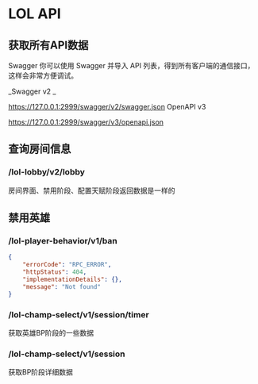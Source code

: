 # LOL API

## 获取所有API数据
Swagger
你可以使用 Swagger 并导入 API 列表，得到所有客户端的通信接口，这样会非常方便调试。

_Swagger v2 _

https://127.0.0.1:2999/swagger/v2/swagger.json
OpenAPI v3

https://127.0.0.1:2999/swagger/v3/openapi.json

## 查询房间信息
### /lol-lobby/v2/lobby
房间界面、禁用阶段、配置天赋阶段返回数据是一样的
## 禁用英雄
### /lol-player-behavior/v1/ban
```json
{
    "errorCode": "RPC_ERROR",
    "httpStatus": 404,
    "implementationDetails": {},
    "message": "Not found"
}
```
### /lol-champ-select/v1/session/timer
获取英雄BP阶段的一些数据

### /lol-champ-select/v1/session
获取BP阶段详细数据
